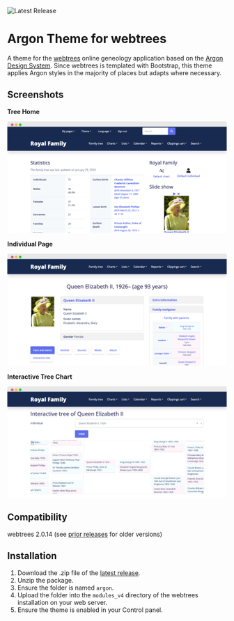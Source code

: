 ![Latest Release](https://img.shields.io/badge/release-v0.14.0-blue)

# Argon Theme for webtrees

A theme for the [webtrees](https://github.com/fisharebest/webtrees) online geneology application based on the [Argon Design System](https://github.com/creativetimofficial/argon-design-system). Since webtrees is templated with Bootstrap, this theme applies Argon styles in the majority of places but adapts where necessary.

## Screenshots

**Tree Home**

![Screenshot of Tree Home](assets/tree-home.png)

**Individual Page**

![Screenshot of Individual Page](assets/individual.png)

**Interactive Tree Chart**

![Screenshot of Interactive Tree Chart](assets/interactive-tree.png)

## Compatibility

webtrees 2.0.14 (see [prior releases](https://github.com/jchue/argon-webtrees-theme/releases) for older versions)

## Installation

1. Download the .zip file of the [latest release](https://github.com/jchue/argon-webtrees-theme/releases/latest).
2. Unzip the package.
3. Ensure the folder is named `argon`.
4. Upload the folder into the `modules_v4` directory of the webtrees installation on your web server.
5. Ensure the theme is enabled in your Control panel.
